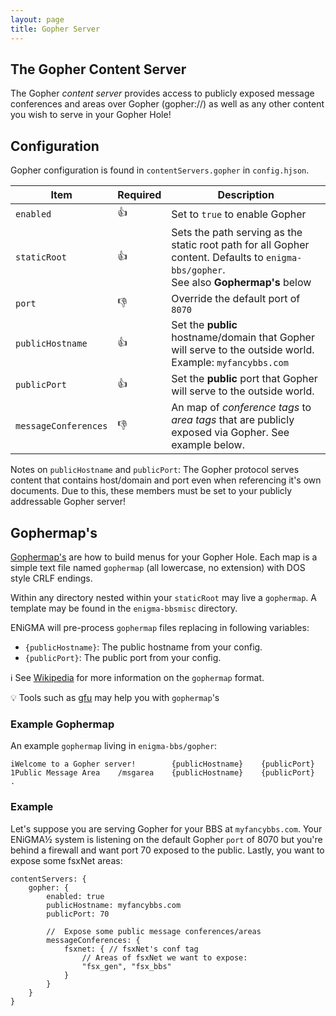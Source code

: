 ```yaml
---
layout: page
title: Gopher Server
---
```

## The Gopher Content Server
The Gopher *content server* provides access to publicly exposed message conferences and areas over Gopher (gopher://) as well as any other content you wish to serve in your Gopher Hole!

## Configuration
Gopher configuration is found in `contentServers.gopher` in `config.hjson`.

| Item | Required | Description |
|------|----------|-------------|
| `enabled` | :+1: | Set to `true` to enable Gopher |
| `staticRoot` | :+1: | Sets the path serving as the static root path for all Gopher content. Defaults to `enigma-bbs/gopher`.<br>See also **Gophermap's** below |
| `port` | :-1: | Override the default port of `8070` |
| `publicHostname` | :+1: | Set the **public** hostname/domain that Gopher will serve to the outside world. Example: `myfancybbs.com` |
| `publicPort` | :+1: | Set the **public** port that Gopher will serve to the outside world. |
| `messageConferences` | :-1: | An map of *conference tags* to *area tags* that are publicly exposed via Gopher. See example below. |

Notes on `publicHostname` and `publicPort`:
The Gopher protocol serves content that contains host/domain and port even when referencing it's own documents. Due to this, these members must be set to your publicly addressable Gopher server!

## Gophermap's
[Gophermap's](https://en.wikipedia.org/wiki/Gopher_(protocol)#Source_code_of_a_menu) are how to build menus for your Gopher Hole. Each map is a simple text file named `gophermap` (all lowercase, no extension) with DOS style CRLF endings.

Within any directory nested within your `staticRoot` may live a `gophermap`. A template may be found in the `enigma-bbsmisc` directory.

ENiGMA will pre-process `gophermap` files replacing in following variables:
* `{publicHostname}`: The public hostname from your config.
* `{publicPort}`: The public port from your config.

:information_source: See [Wikipedia](https://en.wikipedia.org/wiki/Gopher_(protocol)#Source_code_of_a_menu) for more information on the `gophermap` format.

:bulb: Tools such as [gfu](https://rawtext.club/~sloum/gfu.html) may help you with `gophermap`'s

### Example Gophermap
An example `gophermap` living in `enigma-bbs/gopher`:
```
iWelcome to a Gopher server!        {publicHostname}    {publicPort}
1Public Message Area    /msgarea    {publicHostname}    {publicPort}
.
```

### Example
Let's suppose you are serving Gopher for your BBS at `myfancybbs.com`. Your ENiGMA½ system is listening on the default Gopher `port` of 8070 but you're behind a firewall and want port 70 exposed to the public. Lastly, you want to expose some fsxNet areas:

```hjson
contentServers: {
    gopher: {
        enabled: true
        publicHostname: myfancybbs.com
        publicPort: 70

        //  Expose some public message conferences/areas
        messageConferences: {
            fsxnet: { // fsxNet's conf tag
                // Areas of fsxNet we want to expose:
                "fsx_gen", "fsx_bbs"
            }
        }
    }
}
```
